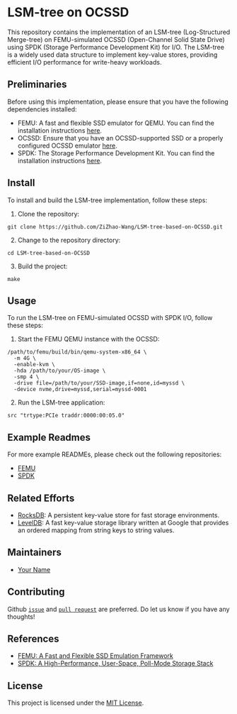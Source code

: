 # LSM-tree on OCSSD

This repository contains the implementation of an LSM-tree (Log-Structured Merge-tree) on FEMU-simulated OCSSD (Open-Channel Solid State Drive) using SPDK (Storage Performance Development Kit) for I/O. The LSM-tree is a widely used data structure to implement key-value stores, providing efficient I/O performance for write-heavy workloads.

## Preliminaries

Before using this implementation, please ensure that you have the following dependencies installed:

- FEMU: A fast and flexible SSD emulator for QEMU. You can find the installation instructions [here](https://github.com/ucare-uchicago/femu).
- OCSSD: Ensure that you have an OCSSD-supported SSD or a properly configured OCSSD emulator [here](https://github.com/OpenChannelSSD/liblightnvm).
- SPDK: The Storage Performance Development Kit. You can find the installation instructions [here](https://spdk.io/doc/getting_started.html).

## Install

To install and build the LSM-tree implementation, follow these steps:

1. Clone the repository:

```
git clone https://github.com/ZiZhao-Wang/LSM-tree-based-on-OCSSD.git
```

2. Change to the repository directory:

```
cd LSM-tree-based-on-OCSSD
```

3. Build the project:

```
make
```


## Usage

To run the LSM-tree on FEMU-simulated OCSSD with SPDK I/O, follow these steps:

1. Start the FEMU QEMU instance with the OCSSD:

```
/path/to/femu/build/bin/qemu-system-x86_64 \
  -m 4G \
  -enable-kvm \
  -hda /path/to/your/OS-image \
  -smp 4 \
  -drive file=/path/to/your/SSD-image,if=none,id=myssd \
  -device nvme,drive=myssd,serial=myssd-0001
```

2. Run the LSM-tree application:

```
src "trtype:PCIe traddr:0000:00:05.0"
```


## Example Readmes

For more example READMEs, please check out the following repositories:

- [FEMU](https://github.com/ucare-uchicago/femu)
- [SPDK](https://github.com/spdk/spdk)

## Related Efforts

- [RocksDB](https://rocksdb.org): A persistent key-value store for fast storage environments.
- [LevelDB](https://github.com/google/leveldb): A fast key-value storage library written at Google that provides an ordered mapping from string keys to string values.

## Maintainers

- [Your Name](https://github.com/ZiZhao-Wang)

## Contributing

Github [``issue``](https://github.com/ZiZhao-Wang/LSM-tree-based-on-OCSSD/issues) and [``pull
request``](https://github.com/ZiZhao-Wang/LSM-tree-based-on-OCSSD/pulls) are preferred. Do let
us know if you have any thoughts! 

## References

- [FEMU: A Fast and Flexible SSD Emulation Framework](https://www.usenix.org/conference/atc18/presentation/ye)
- [SPDK: A High-Performance, User-Space, Poll-Mode Storage Stack](https://spdk.io)

## License

This project is licensed under the [MIT License](LICENSE).
